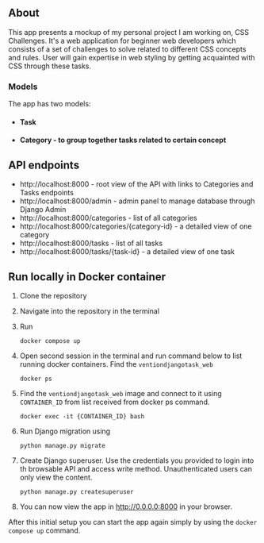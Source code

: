 ## About

This app presents a mockup of my personal project I am working on, CSS Challenges. It's a web application for beginner
web developers which consists of a set of challenges to solve related to different CSS concepts and rules. User will
gain expertise in web styling by getting acquainted with CSS through these tasks.

### Models

The app has two models:

- #### Task
- #### Category - to group together tasks related to certain concept

## API endpoints

- http://localhost:8000 - root view of the API with links to Categories and Tasks endpoints
- http://localhost:8000/admin - admin panel to manage database through Django Admin
- http://localhost:8000/categories - list of all categories
- http://localhost:8000/categories/{category-id} - a detailed view of one category
- http://localhost:8000/tasks - list of all tasks
- http://localhost:8000/tasks/{task-id} - a detailed view of one task

## Run locally in Docker container

1. Clone the repository
2. Navigate into the repository in the terminal
3. Run
   ```
   docker compose up
   ```
4. Open second session in the terminal and run command below to list running docker containers. Find
   the `ventiondjangotask_web`

   ```
   docker ps
   ```
5. Find the `ventiondjangotask_web` image and connect to it using `CONTAINER_ID` from list received from docker ps
   command.

   ```
   docker exec -it {CONTAINER_ID} bash
   ```

6. Run Django migration using
   ```
   python manage.py migrate
   ```

7. Create Django superuser. Use the credentials you provided to login into th browsable API and access write method.
   Unauthenticated users can only view the content.
   ```
   python manage.py createsuperuser
   ```

8. You can now view the app in http://0.0.0.0:8000 in your browser.

After this initial setup you can start the app again simply by using the `docker compose up` command.